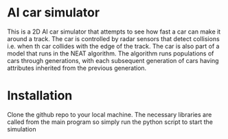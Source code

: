 # AI car simulator
This is a 2D AI car simulator that attempts to see how fast a car can make it around a track.
The car is controlled by radar sensors that detect collisions i.e. when th car collides with the edge of the track.
The car is also part of a model that runs in the NEAT algorithm. The algorithm runs populations of cars through generations, with each subsequent generation of cars having attributes inherited from the previous generation.
# Installation
Clone the github repo to your local machine.
The necessary libraries are called from the main program so simply run the python script to start the simulation
